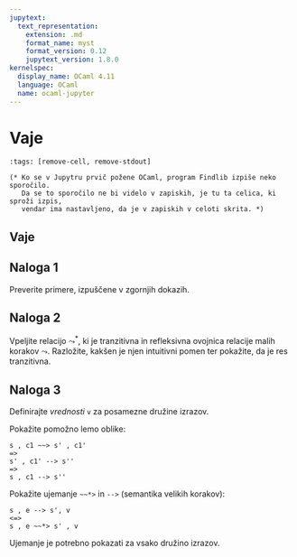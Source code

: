```yaml
---
jupytext:
  text_representation:
    extension: .md
    format_name: myst
    format_version: 0.12
    jupytext_version: 1.8.0
kernelspec:
  display_name: OCaml 4.11
  language: OCaml
  name: ocaml-jupyter
---
```


# Vaje

```{code-cell}
:tags: [remove-cell, remove-stdout]

(* Ko se v Jupytru prvič požene OCaml, program Findlib izpiše neko sporočilo.
   Da se to sporočilo ne bi videlo v zapiskih, je tu ta celica, ki sproži izpis,
   vendar ima nastavljeno, da je v zapiskih v celoti skrita. *)
```

## Vaje

## Naloga 1

Preverite primere, izpuščene v zgornjih dokazih.

## Naloga 2

Vpeljite relacijo $\leadsto^*$, ki je tranzitivna in refleksivna ovojnica relacije malih korakov $\leadsto$. Razložite, kakšen je njen intuitivni pomen ter pokažite, da je res tranzitivna.

## Naloga 3

Definirajte _vrednosti_ `v` za posamezne družine izrazov.

Pokažite pomožno lemo oblike:

    s , c1 ~~> s' , c1' 
    => 
    s' , c1' --> s'' 
    => 
    s , c1 --> s''

Pokažite ujemanje `~~*>` in `-->` (semantika velikih korakov):

    s , e --> s', v 
    <=> 
    s , e ~~*> s' , v

Ujemanje je potrebno pokazati za vsako družino izrazov.
